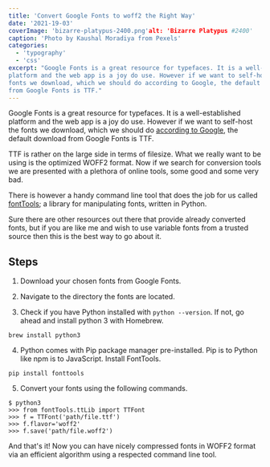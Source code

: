 ```yaml
---
title: 'Convert Google Fonts to woff2 the Right Way'
date: '2021-19-03'
coverImage: 'bizarre-platypus-2400.png'alt: 'Bizarre Platypus #2400'
caption: 'Photo by Kaushal Moradiya from Pexels'
categories:
  - 'typography'
  - 'css'
excerpt: "Google Fonts is a great resource for typefaces. It is a well-established
platform and the web app is a joy do use. However if we want to self-host the
fonts we download, which we should do according to Google, the default download 
from Google Fonts is TTF."
---
```


Google Fonts is a great resource for typefaces. It is a well-established
platform and the web app is a joy do use. However if we want to self-host the
fonts we download, which we should do
[according to Google](https://developers.google.com/web/updates/2018/08/web-performance-made-easy),
the default download from Google Fonts is TTF.

TTF is rather on the large side in terms of filesize. What we really want to be
using is the optimized WOFF2 format. Now if we search for conversion tools we
are presented with a plethora of online tools, some good and some very bad.

There is however a handy command line tool that does the job for us called
[fontTools](https://github.com/fonttools/fonttools); a library for manipulating
fonts, written in Python.

Sure there are other resources out there that provide already converted fonts,
but if you are like me and wish to use variable fonts from a trusted source then
this is the best way to go about it.

## Steps

1. Download your chosen fonts from Google Fonts.

2. Navigate to the directory the fonts are located.

3. Check if you have Python installed with `python --version`. If not, go ahead
   and install python 3 with Homebrew.

```shell
brew install python3
```

4. Python comes with Pip package manager pre-installed. Pip is to Python like
   npm is to JavaScript. Install FontTools.

```shell
pip install fonttools
```

5. Convert your fonts using the following commands.

```shell
$ python3
>>> from fontTools.ttLib import TTFont
>>> f = TTFont('path/file.ttf')
>>> f.flavor='woff2'
>>> f.save('path/file.woff2')
```

And that's it! Now you can have nicely compressed fonts in WOFF2 format via an
efficient algorithm using a respected command line tool.
